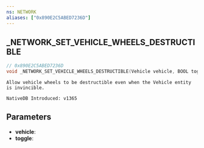 ```yaml
---
ns: NETWORK
aliases: ["0x890E2C5ABED7236D"]
---
```

## _NETWORK_SET_VEHICLE_WHEELS_DESTRUCTIBLE

```c
// 0x890E2C5ABED7236D
void _NETWORK_SET_VEHICLE_WHEELS_DESTRUCTIBLE(Vehicle vehicle, BOOL toggle);
```

```
Allow vehicle wheels to be destructible even when the Vehicle entity is invincible.
```

```
NativeDB Introduced: v1365
```

## Parameters
* **vehicle**:
* **toggle**:
